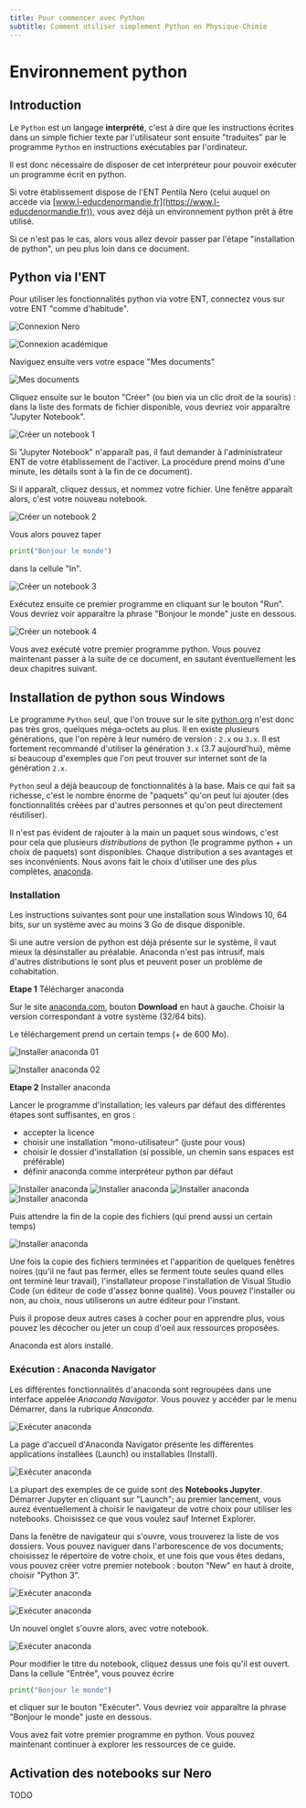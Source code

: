 ```yaml
---
title: Pour commencer avec Python 
subtitle: Comment utiliser simplement Python en Physique-Chimie
---
```



# Environnement python

## Introduction

Le `Python` est un langage **interprété**, c'est à dire que les
instructions écrites dans un simple fichier texte par l'utilisateur
sont ensuite "traduites" par le programme `Python` en instructions
exécutables par l'ordinateur.

Il est donc nécessaire de disposer de cet interpréteur pour pouvoir
exécuter un programme écrit en python.

Si votre établissement dispose de l'ENT Pentila Nero (celui auquel on
accède via
[www.l-educdenormandie.fr](https://www.l-educdenormandie.fr)), vous
avez déjà un environnement python prêt à être utilisé.

Si ce n'est pas le cas, alors vous allez devoir passer par l'étape
"installation de python", un peu plus loin dans ce document.

## Python via l'ENT

Pour utiliser les fonctionnalités python via votre ENT, connectez vous
sur votre ENT "comme d'habitude".

![Connexion Nero](./02-installation/images/nero-login.PNG)

![Connexion académique](./02-installation/images/aca-login.PNG)

Naviguez ensuite vers votre espace "Mes documents"

![Mes documents](./02-installation/images/nero-home.PNG)

Cliquez ensuite sur le bouton "Créer" (ou bien via un clic droit de la
souris) : dans la liste des formats de fichier disponible, vous
devriez voir apparaître "Jupyter Notebook". 

![Créer un notebook 1](./02-installation/images/nero-jupyter.PNG)

Si "Jupyter Notebook" n'apparaît pas, il faut demander à
l'administrateur ENT de votre établissement de l'activer. La procédure
prend moins d'une minute, les détails sont à la fin de ce document).

Si il apparaît, cliquez dessus, et nommez votre fichier. Une fenêtre
apparaît alors, c'est votre nouveau notebook.

![Créer un notebook 2](./02-installation/images/nero-jupyter-2.PNG)

Vous alors pouvez taper 

```python
print("Bonjour le monde")
```

dans la cellule "In".

![Créer un notebook 3](./02-installation/images/nero-jupyter-3.PNG)

Exécutez ensuite ce premier programme en cliquant sur
le bouton "Run". Vous devriez voir apparaître la phrase "Bonjour le
monde" juste en dessous. 

![Créer un notebook 4](./02-installation/images/nero-jupyter-4.PNG)


Vous avez exécuté votre premier programme python. Vous pouvez
maintenant passer à la suite de ce document, en sautant éventuellement
les deux chapitres suivant.

## Installation de python sous Windows

Le programme `Python` seul, que l'on trouve sur le site
[python.org](https://python.org) n'est donc pas très gros, quelques
méga-octets au plus. Il en existe plusieurs générations, que l'on
repère à leur numéro de version : `2.x` ou `3.x`. Il est fortement
recommandé d'utiliser la génération `3.x` (3.7 aujourd'hui), même si
beaucoup d'exemples que l'on peut trouver sur internet sont de la
génération `2.x`.

`Python` seul a déjà beaucoup de fonctionnalités à la base. Mais ce
qui fait sa richesse, c'est le nombre énorme de "paquets" qu'on peut
lui ajouter (des fonctionnalités créées par d'autres personnes et
qu'on peut directement réutiliser).

Il n'est pas évident de rajouter à la main un paquet sous windows,
c'est pour cela que plusieurs *distributions* de python (le programme
python + un choix de paquets) sont disponibles. Chaque distribution a
ses avantages et ses inconvénients. Nous avons fait le choix
d'utiliser une des plus complètes, [anaconda](https://anaconda.com).


### Installation

Les instructions suivantes sont pour une installation sous Windows 10,
64 bits, sur un système avec au moins 3 Go de disque disponible.

Si une autre version de python est déjà présente sur le système, il
vaut mieux la désinstaller au préalable. Anaconda n'est pas intrusif,
mais d'autres distributions le sont plus et peuvent poser un problème
de cohabitation.

**Etape 1** Télécharger anaconda

Sur le site [anaconda.com](https://anaconda.com), bouton **Download**
en haut à gauche. Choisir la version correspondant à votre système
(32/64 bits).

Le téléchargement prend un certain temps (+ de 600 Mo).

![Installer anaconda 01](./02-installation/images/anaconda-install-01.PNG)

![Installer anaconda 02](./02-installation/images/anaconda-install-02.PNG)


**Etape 2** Installer anaconda

Lancer le programme d'installation; les valeurs par défaut des
différentes étapes sont suffisantes, en gros : 

- accepter la licence
- choisir une installation "mono-utilisateur" (juste pour vous)
- choisir le dossier d'installation (si possible, un chemin sans
espaces est préférable)
- définir anaconda comme interpréteur python par défaut

![Installer anaconda](./02-installation/images/anaconda-install-03.PNG)
![Installer anaconda](./02-installation/images/anaconda-install-04.PNG)
![Installer anaconda](./02-installation/images/anaconda-install-05.PNG)
![Installer anaconda](./02-installation/images/anaconda-install-06.PNG)


Puis attendre la fin de la copie des fichiers (qui prend aussi un
certain temps)

![Installer anaconda](./02-installation/images/anaconda-install-07.PNG)


Une fois la copie des fichiers terminées et l'apparition de quelques
fenêtres noires (qu'il ne faut pas fermer, elles se ferment toute
seules quand elles ont terminé leur travail), l'installateur propose
l'installation de Visual Studio Code (un éditeur de code d'assez bonne
qualité). Vous pouvez l'installer ou non, au choix, nous utiliserons
un autre éditeur pour l'instant.

Puis il propose deux autres cases à cocher pour en apprendre plus,
vous pouvez les décocher ou jeter un coup d'oeil aux ressources
proposées.

Anaconda est alors installé.

### Exécution : Anaconda Navigator

Les différentes fonctionnalités d'anaconda sont regroupées dans une
interface appelée *Anaconda Navigator*. Vous pouvez y accéder par le
menu Démarrer, dans la rubrique *Anaconda*.

![Exécuter anaconda](./02-installation/images/annav-01.png)

La page d'accueil d'Anaconda Navigator présente les différentes
applications installées (Launch) ou installables (Install).

![Exécuter anaconda](./02-installation/images/annav-02.PNG)


La plupart des exemples de ce guide sont des **Notebooks
Jupyter**. Démarrer Jupyter en cliquant sur "Launch"; au premier
lancement, vous aurez éventuellement à choisir le navigateur de votre
choix pour utiliser les notebooks. Choisissez ce que vous voulez sauf
Internet Explorer.

Dans la fenêtre de navigateur qui s'ouvre, vous trouverez la liste de
vos dossiers. Vous pouvez naviguer dans l'arborescence de vos
documents; choisissez le répertoire de votre choix, et une fois que
vous êtes dedans, vous pouvez créer votre premier notebook : bouton
"New" en haut à droite, choisir "Python 3".

![Exécuter anaconda](./02-installation/images/annav-jupyter-1.PNG)

![Exécuter anaconda](./02-installation/images/annav-jupyter-2.PNG)

Un nouvel onglet s'ouvre alors, avec votre notebook.

![Exécuter anaconda](./02-installation/images/annav-jupyter-3.PNG)

Pour modifier le titre du notebook, cliquez dessus une fois qu'il est
ouvert. Dans la cellule "Entrée", vous pouvez écrire

```python
print("Bonjour le monde")
```

et cliquer sur le bouton "Exécuter". Vous devriez voir apparaître la
phrase "Bonjour le monde" juste en dessous.

Vous avez fait votre premier programme en python. Vous pouvez
maintenant continuer à explorer les ressources de ce guide.


## Activation des notebooks sur Nero

TODO



